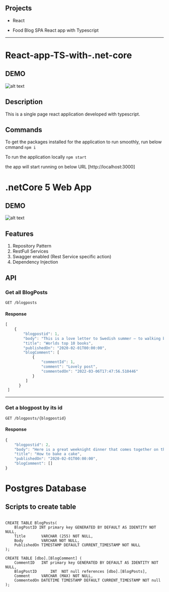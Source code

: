 ## Projects
- React

- Food Blog SPA React app with Typescript
<hr/>

# React-app-TS-with-.net-core
## DEMO 
![alt text](https://github.com/KhatijaHusain/React-app-TS-with-.net-core/blob/master/React-App/public/BlogDemo.gif)

## Description
This is a single page react application developed with typescript.

## Commands

To get the packages installed for the application to run smoothly, run below cmmand
`npm i`

To run the application locally
`npm start`

the app will start running on below URL
 [http://localhost:3000] 


# .netCore 5 Web App
## DEMO 

![alt text](https://github.com/KhatijaHusain/React-app-TS-with-.net-core/blob/master/React-App/public/BlogDemo.gif)

## Features
1. Repository Pattern
2. RestFull Services
3. Swagger enabled (Rest Service specific action)
4. Dependency Injection


## API

### Get all BlogPosts
```http
GET /blogposts
```
#### Response
```javascript
[
    {
        "blogpostid": 1,
        "body": "This is a love letter to Swedish summer – to walking barefoot, swimming in lakes, eating strawberries every day, making potato sandwiches and cooking a delicious zucchini soup with lots of toppings.",
        "title": "Worlds top 10 books",
        "publishedOn": "2020-02-01T00:00:00",
        "blogComment": [
            {
                "commentId": 1,
                "comment": "Lovely post",
                "commentedOn": "2022-03-06T17:47:56.510446"
            }
         ]
      }
 ]
```

---
### Get a blogpost by its id
```http
GET /blogposts/{blogpostid}
```
#### Response
```javascript
{
    "blogpostid": 2,
    "body": "Here is a great weeknight dinner that comes together on the stove in just under 20 minutes. Soft, sticky and flavor-packed aubergine meets crunchy broccoli and earthy noodles. Heaven in a bowl.",
    "title": "How to bake a cake",
    "publishedOn": "2020-02-01T00:00:00",
    "blogComment": []
}
```

# Postgres Database

## Scripts to create table

```

CREATE TABLE BlogPosts(
    BlogPostID INT primary key GENERATED BY DEFAULT AS IDENTITY NOT NULL,
    Title       VARCHAR (255) NOT NULL,
    Body        VARCHAR NOT NULL,
    PublishedOn TIMESTAMP DEFAULT CURRENT_TIMESTAMP NOT NULL
);

CREATE TABLE [dbo].[BlogComment] (
    CommentID   INT primary key GENERATED BY DEFAULT AS IDENTITY NOT NULL,
    BlogPostID      INT  NOT null references [dbo].[BlogPosts],
    Comment     VARCHAR (MAX) NOT NULL,
    CommentedOn DATETIME TIMESTAMP DEFAULT CURRENT_TIMESTAMP NOT null
);

```
